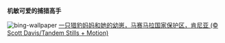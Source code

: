 
**机敏可爱的捕猎高手**

![bing-wallpaper](https://www.bing.com/th?id=OHR.CheetahDay_ZH-CN5114530695_1920x1080.jpg)
[一只猎豹妈妈和她的幼崽，马赛马拉国家保护区，肯尼亚 (© Scott Davis/Tandem Stills + Motion)](https://www.bing.com/search?q=%E7%8C%8E%E8%B1%B9&amp;form=hpcapt&amp;mkt=zh-cn)
  